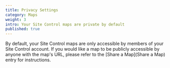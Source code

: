 ```yaml
---
title: Privacy Settings
category: Maps
weight: 3
intro: Your Site Control maps are private by default
published: true
---
```


By default, your Site Control maps are only accessible by members of your Site Control account. If you would like a map to be publicly accessible by anyone with the map's URL, please refer to the [Share a Map](Share a Map) entry for instructions.
